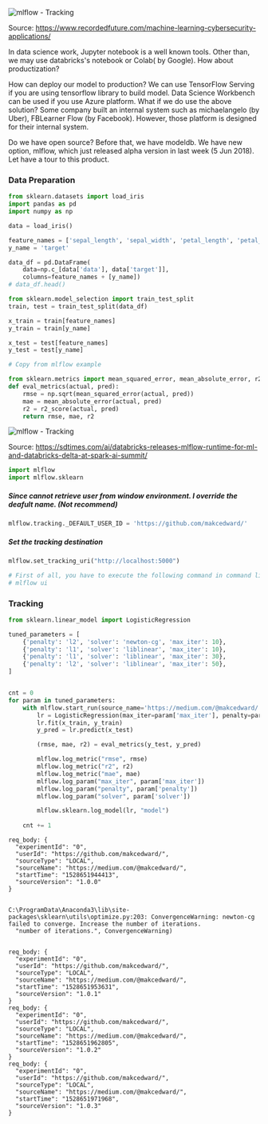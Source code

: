 
![mlflow - Tracking](https://www.recordedfuture.com/assets/machine-learning-cybersecurity-applications.png)

Source: https://www.recordedfuture.com/machine-learning-cybersecurity-applications/

In data science work, Jupyter notebook is a well known tools. Other than, we may use databricks's notebook or Colab( by Google). How about productization? 

How can deploy our model to production? We can use TensorFlow Serving if you are using tensorflow library to build model. Data Science Workbench can be used if you use Azure platform. What if we do use the above solution? Some company built an internal system such as michaelangelo (by Uber), FBLearner Flow (by Facebook). However, those platform is designed for their internal system. 

Do we have open source? Before that, we have modeldb. We have new option, mlflow,  which just released alpha version in last week (5 Jun 2018). Let have a tour to this product.

### Data Preparation


```python
from sklearn.datasets import load_iris
import pandas as pd
import numpy as np

data = load_iris()

feature_names = ['sepal_length', 'sepal_width', 'petal_length', 'petal_width']
y_name = 'target'

data_df = pd.DataFrame(
    data=np.c_[data['data'], data['target']],
    columns=feature_names + [y_name])
# data_df.head()
```


```python
from sklearn.model_selection import train_test_split
train, test = train_test_split(data_df)
```


```python
x_train = train[feature_names]
y_train = train[y_name]

x_test = test[feature_names]
y_test = test[y_name]
```


```python
# Copy from mlflow example

from sklearn.metrics import mean_squared_error, mean_absolute_error, r2_score
def eval_metrics(actual, pred):
    rmse = np.sqrt(mean_squared_error(actual, pred))
    mae = mean_absolute_error(actual, pred)
    r2 = r2_score(actual, pred)
    return rmse, mae, r2
```

![mlflow - Tracking](https://sdtimes.com/wp-content/uploads/2018/06/mlflow-490x245.png)

Source: https://sdtimes.com/ai/databricks-releases-mlflow-runtime-for-ml-and-databricks-delta-at-spark-ai-summit/


```python
import mlflow
import mlflow.sklearn
```

##### Since cannot retrieve user from window environment. I override the deafult name. (Not recommend)


```python
mlflow.tracking._DEFAULT_USER_ID = 'https://github.com/makcedward/'
```

##### Set the tracking destination


```python
mlflow.set_tracking_uri("http://localhost:5000")
```


```python
# First of all, you have to execute the following command in command line to start the UI service
# mlflow ui
```

### Tracking


```python
from sklearn.linear_model import LogisticRegression

tuned_parameters = [
    {'penalty': 'l2', 'solver': 'newton-cg', 'max_iter': 10},
    {'penalty': 'l1', 'solver': 'liblinear', 'max_iter': 10},
    {'penalty': 'l1', 'solver': 'liblinear', 'max_iter': 30},
    {'penalty': 'l2', 'solver': 'liblinear', 'max_iter': 50},
]


cnt = 0 
for param in tuned_parameters:
    with mlflow.start_run(source_name='https://medium.com/@makcedward/', source_version='1.0.' + str(cnt)):
        lr = LogisticRegression(max_iter=param['max_iter'], penalty=param['penalty'], solver=param['solver'])
        lr.fit(x_train, y_train)
        y_pred = lr.predict(x_test)

        (rmse, mae, r2) = eval_metrics(y_test, y_pred)

        mlflow.log_metric("rmse", rmse)
        mlflow.log_metric("r2", r2)
        mlflow.log_metric("mae", mae)
        mlflow.log_param("max_iter", param['max_iter'])
        mlflow.log_param("penalty", param['penalty'])
        mlflow.log_param("solver", param['solver'])

        mlflow.sklearn.log_model(lr, "model")
        
    cnt += 1
```

    req_body: {
      "experimentId": "0",
      "userId": "https://github.com/makcedward/",
      "sourceType": "LOCAL",
      "sourceName": "https://medium.com/@makcedward/",
      "startTime": "1528651944413",
      "sourceVersion": "1.0.0"
    }
    

    C:\ProgramData\Anaconda3\lib\site-packages\sklearn\utils\optimize.py:203: ConvergenceWarning: newton-cg failed to converge. Increase the number of iterations.
      "number of iterations.", ConvergenceWarning)
    

    req_body: {
      "experimentId": "0",
      "userId": "https://github.com/makcedward/",
      "sourceType": "LOCAL",
      "sourceName": "https://medium.com/@makcedward/",
      "startTime": "1528651953631",
      "sourceVersion": "1.0.1"
    }
    req_body: {
      "experimentId": "0",
      "userId": "https://github.com/makcedward/",
      "sourceType": "LOCAL",
      "sourceName": "https://medium.com/@makcedward/",
      "startTime": "1528651962805",
      "sourceVersion": "1.0.2"
    }
    req_body: {
      "experimentId": "0",
      "userId": "https://github.com/makcedward/",
      "sourceType": "LOCAL",
      "sourceName": "https://medium.com/@makcedward/",
      "startTime": "1528651971968",
      "sourceVersion": "1.0.3"
    }
    
